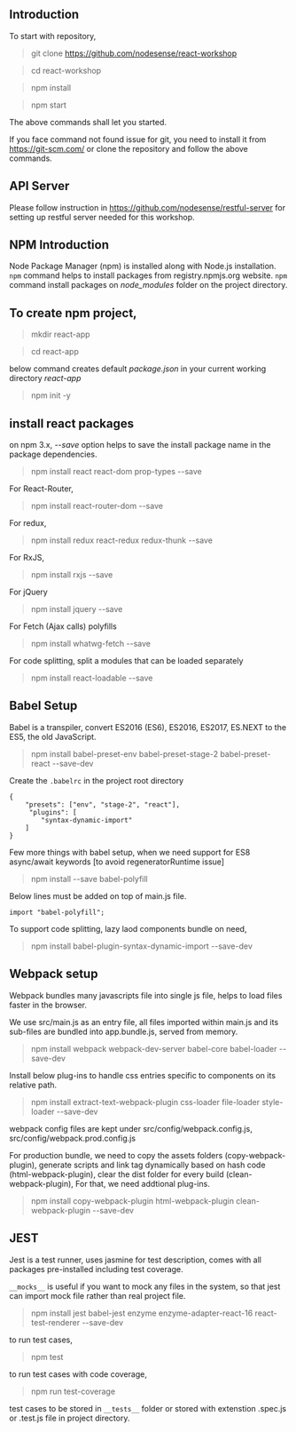 ## Introduction

To start with repository,

> git clone https://github.com/nodesense/react-workshop

> cd react-workshop

> npm install

> npm start

The above commands shall let you started. 

If you face command not found issue for git, you need to install it from https://git-scm.com/ or clone the repository and follow the above commands.

## API Server

Please follow instruction in https://github.com/nodesense/restful-server for setting up restful server needed for this workshop.


## NPM Introduction

Node Package Manager (npm) is installed along with Node.js installation. `npm` command helps to install packages from registry.npmjs.org website. `npm` command install packages on *node_modules* folder on the project directory.

## To create npm project,

> mkdir react-app

> cd react-app

below command creates default *package.json* in your current working directory *react-app*

> npm init -y

## install react packages

on npm 3.x, *--save* option helps to save the install package name in the package dependencies.

> npm install react react-dom prop-types --save

For React-Router,

> npm install react-router-dom --save

For redux,

> npm install redux react-redux redux-thunk --save

For RxJS,

> npm install rxjs --save

For jQuery

> npm install jquery --save

For Fetch (Ajax calls) polyfills

> npm install whatwg-fetch --save


For code splitting, split a modules that can be loaded separately 

> npm install react-loadable  --save

## Babel Setup

Babel is a transpiler, convert ES2016 (ES6), ES2016, ES2017, ES.NEXT to the ES5, the old JavaScript.

> npm install babel-preset-env babel-preset-stage-2 babel-preset-react --save-dev

Create the `.babelrc` in the project root directory

```
{
    "presets": ["env", "stage-2", "react"],
     "plugins": [
        "syntax-dynamic-import"
    ]
} 
```


Few more things with babel setup, when we need support for ES8 async/await keywords [to avoid  regeneratorRuntime issue]

> npm install --save babel-polyfill

Below lines must be added on top of main.js file.

```
import "babel-polyfill";
```

To support code splitting, lazy laod components bundle on need,

> npm install babel-plugin-syntax-dynamic-import --save-dev

## Webpack setup

Webpack bundles many javascripts file into single js file, helps to load files faster in the browser. 

We use src/main.js as an entry file, all files imported within main.js and its sub-files are bundled into app.bundle.js, served from memory. 

> npm install webpack webpack-dev-server babel-core babel-loader --save-dev

Install below plug-ins to handle css entries specific to components on its relative path.

> npm install extract-text-webpack-plugin css-loader file-loader style-loader --save-dev

webpack config files are kept under src/config/webpack.config.js, src/config/webpack.prod.config.js

For production bundle, we need to copy the assets folders (copy-webpack-plugin), generate scripts and link tag dynamically based on hash code (html-webpack-plugin), clear the dist folder for every build (clean-webpack-plugin), For that, we need addtional plug-ins.


> npm install copy-webpack-plugin html-webpack-plugin clean-webpack-plugin --save-dev

## JEST

Jest is a test runner, uses jasmine for test description, comes with all packages pre-installed including test coverage. 

`__mocks__` is useful if you want to mock any files in the system, so that jest can import mock file rather than real project file.

> npm install jest babel-jest enzyme enzyme-adapter-react-16 react-test-renderer --save-dev

to run test cases,

> npm test

to run test cases with code coverage,

> npm run test-coverage

test cases to be stored in `__tests__` folder or stored with extenstion .spec.js or .test.js file in project directory. 